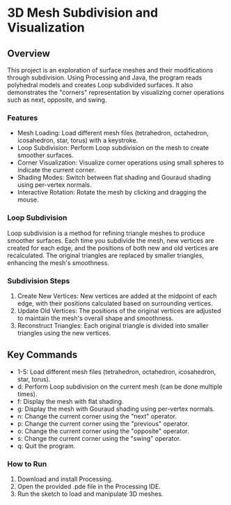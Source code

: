 # 3D Mesh Subdivision and Visualization

## Overview
This project is an exploration of surface meshes and their modifications through subdivision. Using Processing and Java, the program reads polyhedral models and creates Loop subdivided surfaces. It also demonstrates the "corners" representation by visualizing corner operations such as next, opposite, and swing.

### Features
- Mesh Loading: Load different mesh files (tetrahedron, octahedron, icosahedron, star, torus) with a keystroke.
- Loop Subdivision: Perform Loop subdivision on the mesh to create smoother surfaces.
- Corner Visualization: Visualize corner operations using small spheres to indicate the current corner.
- Shading Modes: Switch between flat shading and Gouraud shading using per-vertex normals.
- Interactive Rotation: Rotate the mesh by clicking and dragging the mouse.
### Loop Subdivision
Loop subdivision is a method for refining triangle meshes to produce smoother surfaces. Each time you subdivide the mesh, new vertices are created for each edge, and the positions of both new and old vertices are recalculated. The original triangles are replaced by smaller triangles, enhancing the mesh's smoothness.

### Subdivision Steps
1. Create New Vertices: New vertices are added at the midpoint of each edge, with their positions calculated based on surrounding vertices.
2. Update Old Vertices: The positions of the original vertices are adjusted to maintain the mesh's overall shape and smoothness.
3. Reconstruct Triangles: Each original triangle is divided into smaller triangles using the new vertices.
## Key Commands
- 1-5: Load different mesh files (tetrahedron, octahedron, icosahedron, star, torus).
- d: Perform Loop subdivision on the current mesh (can be done multiple times).
- f: Display the mesh with flat shading.
- g: Display the mesh with Gouraud shading using per-vertex normals.
- n: Change the current corner using the "next" operator.
- p: Change the current corner using the "previous" operator.
- o: Change the current corner using the "opposite" operator.
- s: Change the current corner using the "swing" operator.
- q: Quit the program.
### How to Run
1. Download and install Processing.
2. Open the provided .pde file in the Processing IDE.
3. Run the sketch to load and manipulate 3D meshes.
